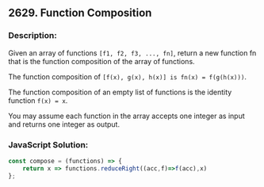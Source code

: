
## 2629. Function Composition

### Description:
Given an array of functions ```[f1, f2, f3, ..., fn]```, return a new function fn that is the function composition of the array of functions.

The function composition of ```[f(x), g(x), h(x)] is fn(x) = f(g(h(x)))```.

The function composition of an empty list of functions is the identity function ```f(x) = x```.

You may assume each function in the array accepts one integer as input and returns one integer as output.


### JavaScript Solution:
```JavaScript
const compose = (functions) => {
    return x => functions.reduceRight((acc,f)=>f(acc),x)
};

```